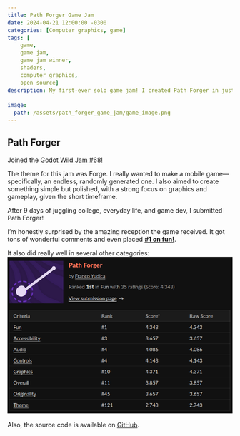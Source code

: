 ```yaml
---
title: Path Forger Game Jam
date: 2024-04-21 12:00:00 -0300
categories: [Computer graphics, game]
tags: [
    game, 
    game jam,
    game jam winner,
    shaders,
    computer graphics,
    open source]     
description: My first-ever solo game jam! I created Path Forger in just nine days.

image:
  path: /assets/path_forger_game_jam/game_image.png
---
```


## Path Forger
Joined the [Godot Wild Jam #68!](https://itch.io/jam/godot-wild-jam-68)

The theme for this jam was Forge. I really wanted to make a mobile game—specifically, an endless, randomly generated one. I also aimed to create something simple but polished, with a strong focus on graphics and gameplay, given the short timeframe.

After 9 days of juggling college, everyday life, and game dev, I submitted Path Forger!

I’m honestly surprised by the amazing reception the game received. It got tons of wonderful comments and even placed [**#1 on fun!**](https://itch.io/jam/godot-wild-jam-68/results/fun).

It also did really well in several other categories:
![](/assets/path_forger_game_jam/gamejam_results.png)

Also, the source code is available on [GitHub](https://github.com/FrancoYudica/PathForger-GodotWildJam-04-2024).